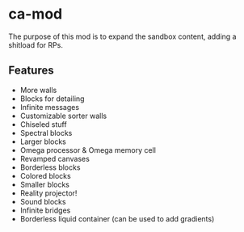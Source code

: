 # ca-mod
The purpose of this mod is to expand the sandbox content, adding a shitload for RPs.
## Features
- More walls
- Blocks for detailing
- Infinite messages
- Customizable sorter walls
- Chiseled stuff
- Spectral blocks
- Larger blocks
- Omega processor & Omega memory cell
- Revamped canvases
- Borderless blocks
- Colored blocks
- Smaller blocks
- Reality projector!
- Sound blocks
- Infinite bridges
- Borderless liquid container (can be used to add gradients)
